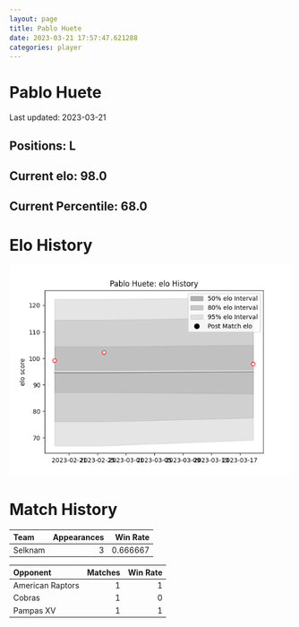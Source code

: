 ```yaml
---  
layout: page  
title: Pablo Huete  
date: 2023-03-21 17:57:47.621288  
categories: player  
---
```

# Pablo Huete


Last updated: 2023-03-21
## Positions: L

## Current elo: 98.0

## Current Percentile: 68.0

# Elo History


![elo history](history_PabloHuete.png)
# Match History


| Team    |   Appearances |   Win Rate |
|:--------|--------------:|-----------:|
| Selknam |             3 |   0.666667 |

| Opponent         |   Matches |   Win Rate |
|:-----------------|----------:|-----------:|
| American Raptors |         1 |          1 |
| Cobras           |         1 |          0 |
| Pampas XV        |         1 |          1 |